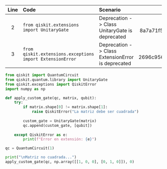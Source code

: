 | Line | Code | Scenario | Reference | Artifact | Refactoring |
| :--: | :--- | :------- | :-------: | :------- | :---------- |
| 2 | `from qiskit.extensions import UnitaryGate` | Deprecation -> Class UnitaryGate is deprecated | qrn_ddbb-8a7a71f5042846128f4bf1649ca4234a | qiskit.extensions.UnitaryGate | `from qiskit.quantum.library import UnitaryGate` |
| 3 | `from qiskit.extensions.exceptions import ExtensionError` | Deprecation -> Class ExtensionError is deprecated | qrn_ddbb-2696c95699ce45c886137a0b9c716ef5 | qiskit.extensions.exceptions.ExtensionError | `from qiskit.exceptions import QiskitError` |

```python
from qiskit import QuantumCircuit
from qiskit.quantum.library import UnitaryGate
from qiskit.exceptions import QiskitError
import numpy as np

def apply_custom_gate(qc, matrix, qubit):
    try:
        if matrix.shape[0] != matrix.shape[1]:
            raise QiskitError("La matriz debe ser cuadrada")
            
        custom_gate = UnitaryGate(matrix)
        qc.append(custom_gate, [qubit])
        
    except QiskitError as e:
        print(f"Error en extensión: {e}")

qc = QuantumCircuit(1)

print("\nMatriz no cuadrada...")
apply_custom_gate(qc, np.array([[1, 0, 0], [0, 1, 0]]), 0)
```
